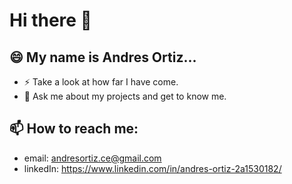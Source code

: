# Hi there 👋
## 😄 My name is Andres Ortiz...

- ⚡ Take a look at how far I have come.
- 💬 Ask me about my projects and get to know me.

## 📫 How to reach me:
- email: andresortiz.ce@gmail.com
- linkedIn: https://www.linkedin.com/in/andres-ortiz-2a1530182/
<!--
**andresalxortiz/andresalxortiz** is a ✨ _special_ ✨ repository because its `README.md` (this file) appears on your GitHub profile.

Here are some ideas to get you started:

- 🔭 I’m currently working on ...
- 🌱 I’m currently learning ...
- 👯 I’m looking to collaborate on ...
- 🤔 I’m looking for help with ...
- 💬 Ask me about ...
- 📫 How to reach me: ...
- 😄 Pronouns: ...
- ⚡ Fun fact: ...
-->
